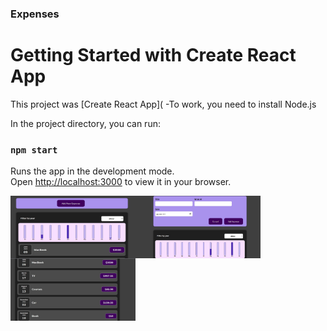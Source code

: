 ### Expenses

# Getting Started with Create React App

This project was [Create React App](
-To work, you need to install Node.js

In the project directory, you can run:

### `npm start`

Runs the app in the development mode.\
Open [http://localhost:3000](http://localhost:3000) to view it in your browser.

<img align="left" alt="app1" width="200" height='100' src="img/expenses3.jpg" />
<img align="left" alt="app2" width="200" height='100' src="img/expenses2.jpg" />
<img align="left" alt="app3" width="200" height='100' src="img/expenses1.jpg" />
